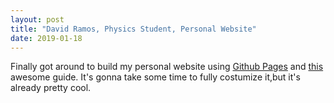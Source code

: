 ```yaml
---
layout: post
title: "David Ramos, Physics Student, Personal Website"
date: 2019-01-18
---
```


Finally got around to build my personal website using [Github Pages](https://pages.github.com/) and [this](http://jmcglone.com/guides/github-pages/) awesome guide. It's gonna take some time to fully costumize it,but it's already pretty cool.
